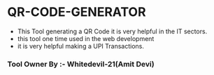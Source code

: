 # QR-CODE-GENERATOR
<ul>
  <li>This Tool generating a QR Code it is very helpful in the IT sectors.</li>
  <li>this tool one time used in the web development</li>
  <li>it is very helpful making a UPI Transactions.</li>
</ul>

<h3>Tool Owner By :- Whitedevil-21(Amit Devi)</h3>
